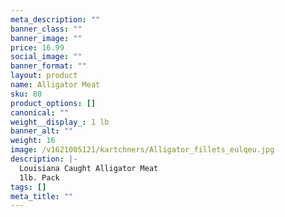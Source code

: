 ```yaml
---
meta_description: ""
banner_class: ""
banner_image: ""
price: 16.99
social_image: ""
banner_format: ""
layout: product
name: Alligator Meat
sku: 80
product_options: []
canonical: ""
weight__display_: 1 lb
banner_alt: ""
weight: 16
image: /v1621005121/kartchners/Alligator_fillets_eulqeu.jpg
description: |-
  Louisiana Caught Alligator Meat
  1lb. Pack
tags: []
meta_title: ""
---
```

